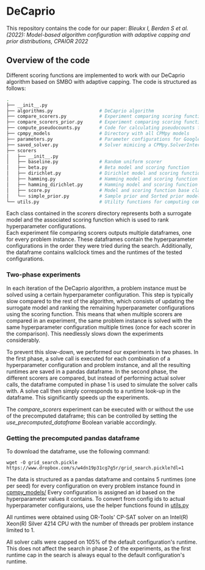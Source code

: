 # DeCaprio
This repository contains the code for our paper:
*Bleukx I, Berden S et al. (2022): Model-based algorithm configuration with adaptive capping and prior distributions, CPAIOR 2022*

## Overview of the code
Different scoring functions are implemented to work with our DeCaprio algorithm based on SMBO with adaptive capping.
The code is structured as follows:

```bash
.
├── __init__.py                 
├── algorithms.py                 # DeCaprio algorithm
├── compare_scorers.py            # Experiment comparing scoring functions with a uniform prior
├── compare_scorers_prior.py      # Experiment comparing scoring functions with an informed prior
├── compute_pseudocounts.py       # Code for calculating pseudocounts from precomputed grid search data
├── cpmpy_models                  # Directory with all CPMpy models
├── parameters.py                 # Parameter configurations for Google's OR-tools' CP-SAT solver
├── saved_solver.py               # Solver mimicing a CPMpy.SolverInterface
├── scorers       
│   ├── __init__.py
│   ├── baseline.py               # Random uniform scorer
│   ├── beta.py                   # Beta model and scoring function 
│   ├── dirichlet.py              # Dirichlet model and scoring function
│   ├── hamming.py                # Hamming model and scoring function
│   ├── hamming_dirichlet.py      # Hamming model and scoring function with Dirichlet tie-breaking
│   ├── score.py                  # Model and scoring function base class
│   └── simple_prior.py           # Sample prior and Sorted prior models and scoring function
└── utils.py                      # Utility functions for computing config ids
```

Each class contained in the *scorers* directory represents both a surrogate model and the associated scoring function which is used to rank hyperparameter configurations. <br>
Each experiment file comparing scorers outputs multiple dataframes, one for every problem instance. These dataframes contain the hyperparameter configurations in the order they were tried during the search. Additionally, the dataframe contains wallclock times and the runtimes of the tested configurations.

### Two-phase experiments
In each iteration of the DeCaprio algorithm, a problem instance must be solved using a certain hyperparameter configuration. This step is typically slow compared to the rest of the algorithm, which consists of updating the surrogate model and ranking the remaining hyperparameter configurations using the scoring function. This means that when multiple scorers are compared in an experiment, the same problem instance is solved with the same hyperparameter configuration multiple times (once for each scorer in the comparison). This needlessly slows down the experiments considerably.  

To prevent this slow-down, we performed our experiments in two phases. In the first phase, a solve call is executed for each combination of a hyperparameter configuration and problem instance, and all the resulting runtimes are saved in a pandas dataframe. In the second phase, the different scorers are compared, but instead of performing actual solver calls, the dataframe computed in phase 1 is used to simulate the solver calls with. A solve call then simply corresponds to a runtime look-up in the dataframe. This significantly speeds up the experiments.

The *compare_scorers* experiment can be executed with or without the use of the precomputed dataframe; this can be controlled by setting the *use_precomputed_dataframe* Boolean variable accordingly.

### Getting the precomputed pandas dataframe
To download the dataframe, use the following command:
```console
wget -O grid_search.pickle https://www.dropbox.com/s/w4dn19p31cg7g5r/grid_search.pickle?dl=1
```

The data is structured as a pandas dataframe and contains 5 runtimes (one per seed) for every configuration on every problem instance found in [cpmpy_models/](/cpmpy_models)
Every configuration is assigned an id based on the hyperparameter values it contains. To convert from config ids to actual hyperparameter configuraions, use the helper functions found in [utils.py](/utils.py)

All runtimes were obtained using OR-Tools' CP-SAT solver on an Intel(R) Xeon(R) Silver 4214 CPU with the number of threads per problem instance limited to 1.

All solver calls were capped on 105% of the default configuration's runtime. This does not affect the search in phase 2 of the experiments, as the first runtime cap in the search is always equal to the default configuration's runtime.
